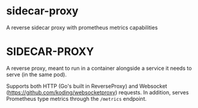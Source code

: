 # sidecar-proxy
A reverse sidecar proxy with prometheus metrics capabilities

# SIDECAR-PROXY
A reverse proxy, meant to run in a container alongside a service it needs to serve (in the same pod).

Supports both HTTP (Go's built in ReverseProxy) and Websocket (https://github.com/koding/websocketproxy) requests.
In addition, serves Prometheus type metrics through the `/metrics` endpoint.
